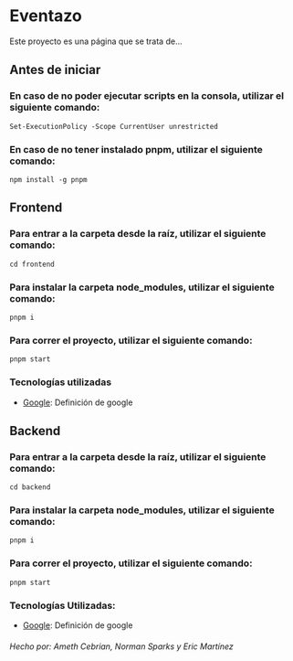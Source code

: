 # Eventazo
Este proyecto es una página que se trata de...

## Antes de iniciar

### En caso de no poder ejecutar scripts en la consola, utilizar el siguiente comando:
```
Set-ExecutionPolicy -Scope CurrentUser unrestricted
```

### En caso de no tener instalado pnpm, utilizar el siguiente comando:
```
npm install -g pnpm
```


## Frontend
### Para entrar a la carpeta desde la raíz, utilizar el siguiente comando:
```
cd frontend
```

### Para instalar la carpeta node_modules, utilizar el siguiente comando:
```
pnpm i
```

### Para correr el proyecto, utilizar el siguiente comando:
```
pnpm start
```

### Tecnologías utilizadas
- [Google](https://google.com): Definición de google

## Backend
### Para entrar a la carpeta desde la raíz, utilizar el siguiente comando:
```
cd backend
```

### Para instalar la carpeta node_modules, utilizar el siguiente comando:
```
pnpm i
```

### Para correr el proyecto, utilizar el siguiente comando:
```
pnpm start
```

### Tecnologías Utilizadas:
- [Google](https://google.com): Definición de google


###### Hecho por: Ameth Cebrian, Norman Sparks y Eric Martínez